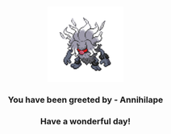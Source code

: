 <p align="center">
    <img src="https://raw.githubusercontent.com/PokeAPI/sprites/master/sprites/pokemon/979.png" width="150" height="150">
</p>
<h3 align="center">You have been greeted by - <b>Annihilape</b></h3>
<h3 align="center">Have a wonderful day!</h3>
